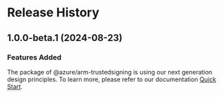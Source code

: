 # Release History
    
## 1.0.0-beta.1 (2024-08-23)

### Features Added

The package of @azure/arm-trustedsigning is using our next generation design principles. To learn more, please refer to our documentation [Quick Start](https://aka.ms/azsdk/js/mgmt/quickstart).
